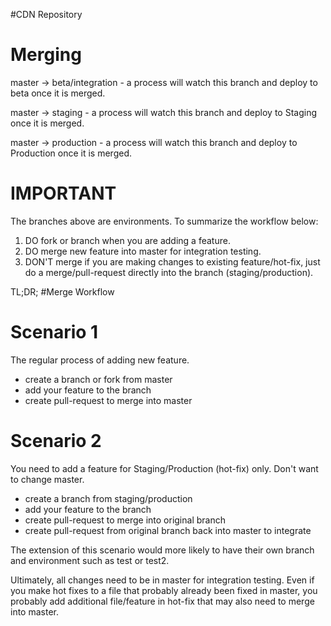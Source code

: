 #CDN Repository

Merging
=======
master -> beta/integration - a process will watch this branch and deploy to beta once it is merged.

master -> staging - a process will watch this branch and deploy to Staging once it is merged.

master -> production - a process will watch this branch and deploy to Production once it is merged.

IMPORTANT
=========
The branches above are environments.  To summarize the workflow below:

  1. DO fork or branch when you are adding a feature.
  2. DO merge new feature into master for integration testing.
  3. DON'T merge if you are making changes to existing feature/hot-fix, just do a merge/pull-request directly into the branch (staging/production).

TL;DR;
#Merge Workflow

Scenario 1
===========
The regular process of adding new feature.

- create a branch or fork from master
- add your feature to the branch
- create pull-request to merge into master

Scenario 2
===========
You need to add a feature for Staging/Production (hot-fix) only.  Don't want to change master.

- create a branch from staging/production
- add your feature to the branch
- create pull-request to merge into original branch
- create pull-request from original branch back into master to integrate 

The extension of this scenario would more likely to have their own branch and environment such as test or test2.

Ultimately, all changes need to be in master for integration testing.  Even if you make hot fixes to a file that probably already been fixed in master, you probably add additional file/feature in hot-fix that may also need to merge into master.
